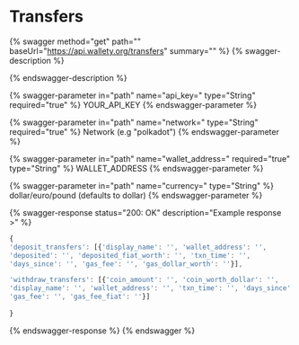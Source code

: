 # Transfers

{% swagger method="get" path="" baseUrl="https://api.wallety.org/transfers" summary="" %}
{% swagger-description %}

{% endswagger-description %}

{% swagger-parameter in="path" name="api_key=" type="String" required="true" %}
YOUR_API_KEY
{% endswagger-parameter %}

{% swagger-parameter in="path" name="network=" type="String" required="true" %}
Network (e.g "polkadot")
{% endswagger-parameter %}

{% swagger-parameter in="path" name="wallet_address=" required="true" type="String" %}
WALLET_ADDRESS
{% endswagger-parameter %}

{% swagger-parameter in="path" name="currency=" type="String" %}
dollar/euro/pound (defaults to dollar)
{% endswagger-parameter %}

{% swagger-response status="200: OK" description="Example response >" %}
```javascript
{
'deposit_transfers': [{'display_name': '', 'wallet_address': '', 
'deposited': '', 'deposited_fiat_worth': '', 'txn_time': '',
'days_since': '', 'gas_fee': '', 'gas_dollar_worth': ''}], 

'withdraw_transfers': [{'coin_amount': '', 'coin_worth_dollar': '', 
'display_name': '', 'wallet_address': '', 'txn_time': '', 'days_since': '',
'gas_fee': '', 'gas_fee_fiat': ''}]
 
}
```
{% endswagger-response %}
{% endswagger %}
